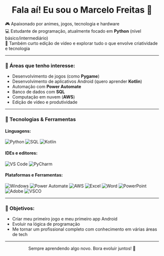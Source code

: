 <h1 align="center">Fala aí! Eu sou o Marcelo Freitas 👋</h1>

🎮 Apaixonado por animes, jogos, tecnologia e hardware  
💻 Estudante de programação, atualmente focado em **Python** (nível básico/intermediário)  
🎥 Também curto edição de vídeo e explorar tudo o que envolve criatividade e tecnologia

---

### 🚀 Áreas que tenho interesse:
- Desenvolvimento de jogos (como **Pygame**)
- Desenvolvimento de aplicativos Android (quero aprender **Kotlin**)
- Automação com **Power Automate**
- Banco de dados com **SQL**
- Computação em nuvem (**AWS**)
- Edição de vídeo e produtividade

---

### 🧰 Tecnologias & Ferramentas

#### Linguagens:
![Python](https://img.shields.io/badge/Python-3776AB?style=for-the-badge&logo=python&logoColor=white)
![SQL](https://img.shields.io/badge/SQL-025E8C?style=for-the-badge&logo=sqlite&logoColor=white)
![Kotlin](https://img.shields.io/badge/Kotlin-7F52FF?style=for-the-badge&logo=kotlin&logoColor=white)

#### IDEs e editores:
![VS Code](https://img.shields.io/badge/VS_Code-007ACC?style=for-the-badge&logo=visual%20studio%20code&logoColor=white)
![PyCharm](https://img.shields.io/badge/PyCharm-000000?style=for-the-badge&logo=pycharm&logoColor=white)

#### Plataformas e Ferramentas:
![Windows](https://img.shields.io/badge/Windows-0078D6?style=for-the-badge&logo=windows&logoColor=white)
![Power Automate](https://img.shields.io/badge/Power%20Automate-0066FF?style=for-the-badge&logo=Microsoft%20Power%20Automate&logoColor=white)
![AWS](https://img.shields.io/badge/AWS-232F3E?style=for-the-badge&logo=amazon-aws&logoColor=white)
![Excel](https://img.shields.io/badge/Excel-217346?style=for-the-badge&logo=microsoft-excel&logoColor=white)
![Word](https://img.shields.io/badge/Word-2B579A?style=for-the-badge&logo=microsoft-word&logoColor=white)
![PowerPoint](https://img.shields.io/badge/PowerPoint-B7472A?style=for-the-badge&logo=microsoft-powerpoint&logoColor=white)
![Adobe](https://img.shields.io/badge/Adobe-FF0000?style=for-the-badge&logo=adobe&logoColor=white)
![VSCO](https://img.shields.io/badge/VSCO-000000?style=for-the-badge&logo=vsco&logoColor=white)

---

### 🎯 Objetivos:
- Criar meu primeiro jogo e meu primeiro app Android
- Evoluir na lógica de programação
- Me tornar um profissional completo com conhecimento em várias áreas de tech

---

<div align="center">
  Sempre aprendendo algo novo. Bora evoluir juntos! 🚀
</div>
